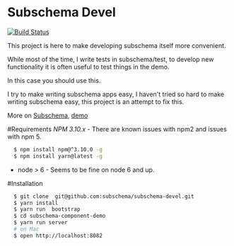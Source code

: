 Subschema Devel
===
[![Build Status](https://travis-ci.org/subschema/subschema-devel.svg?branch=master)](https://travis-ci.org/subschema/subschema-devel)

This project is here to make developing subschema itself more convenient.   

While most of the time, I write tests in subschema/test, to develop new
functionality it is often useful to test things in the demo. 

In this case you should use this.

I try to make writing subschema apps easy, I haven't tried so hard to make
writing subschema easy, this project is an attempt to fix this.

More on [Subschema](https://github.com/subschema/subschema), [demo](https://subschema.github.io/subschema)

#Requirements
*NPM 3.10.x* - There are known issues with npm2 and issues with npm 5.
```sh
  $ npm install npm@^3.10.0 -g
  $ npm install yarn@latest -g
```
* node > 6 - Seems to be fine on node 6 and up.

#Installation
```sh
  $ git clone  git@github.com:subschema/subschema-devel.git
  $ yarn install
  $ yarn run  bootstrap
  $ cd subschema-component-demo
  $ yarn run server
  # on Mac
  $ open http://localhost:8082
```
